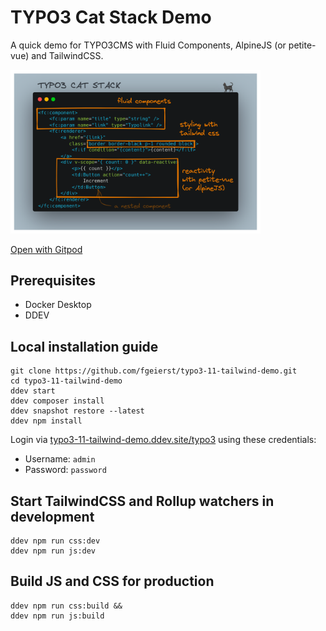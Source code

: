 # TYPO3 Cat Stack Demo

A quick demo for TYPO3CMS with Fluid Components, AlpineJS (or petite-vue) and TailwindCSS.

<img src='./typo3-cat-stack.png' width='400' alt="Annotated screenshot">

[Open with Gitpod](https://gitpod.io/#https://github.com/fgeierst/typo3-11-tailwind-demo/)


## Prerequisites

- Docker Desktop
- DDEV


## Local installation guide

	git clone https://github.com/fgeierst/typo3-11-tailwind-demo.git
	cd typo3-11-tailwind-demo
	ddev start
	ddev composer install
	ddev snapshot restore --latest
	ddev npm install
	
Login via [typo3-11-tailwind-demo.ddev.site/typo3](typo3-11-tailwind-demo.ddev.site/typo3) using these credentials:

- Username: `admin`
- Password: `password`


## Start TailwindCSS and Rollup watchers in development

	ddev npm run css:dev 
	ddev npm run js:dev 

## Build JS and CSS for production

	ddev npm run css:build &&
	ddev npm run js:build